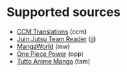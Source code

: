# Supported sources
* [CCM Translations](https://ccmscans.in/) (ccm)
* [Juin Jutsu Team Reader](https://www.juinjutsureader.ovh/) (jj)
* [MangaWorld](https://www.mangaworld.in/) (mw)
* [One Piece Power](http://onepiecepower.info/) (opp)
* [Tutto Anime Manga](https://tuttoanimemanga.net/) (tam)